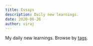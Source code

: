 ```yaml
---
title: Essays
description: Daily new learnings.
date: 2020-06-26
author: viraj
---
```


My daily new learnings. Browse by [tags](/tags).